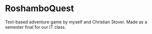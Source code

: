 # RoshamboQuest
Text-based adventure game by myself and Christian Stover. Made as a semester final for our IT class.
